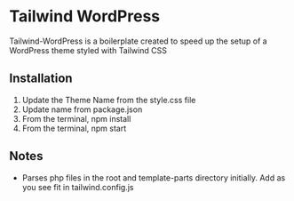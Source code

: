 # Tailwind WordPress

Tailwind-WordPress is a boilerplate created to speed up the setup of a WordPress theme styled with Tailwind CSS

## Installation

1. Update the Theme Name from the style.css file
2. Update name from package.json
3. From the terminal, npm install
4. From the terminal, npm start

## Notes

- Parses php files in the root and template-parts directory initially. Add as you see fit in tailwind.config.js